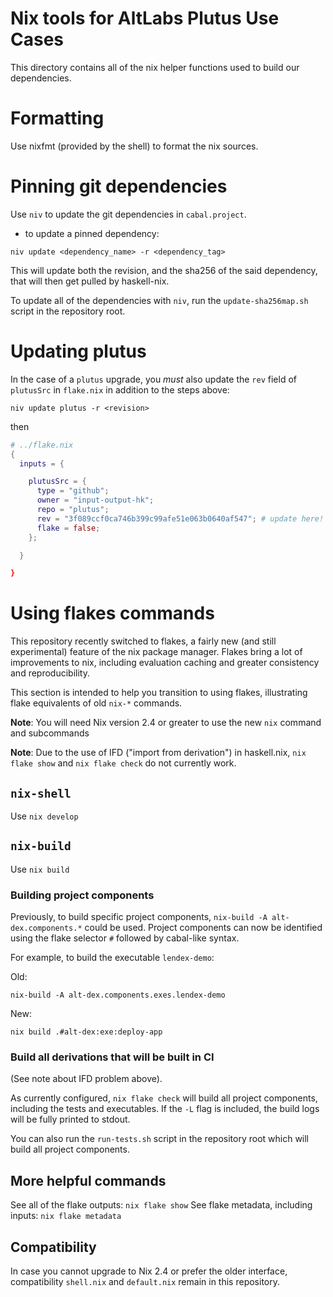 # Nix tools for AltLabs Plutus Use Cases

This directory contains all of the nix helper functions used to build our
dependencies.

# Formatting

Use nixfmt (provided by the shell) to format the nix sources.

# Pinning git dependencies

Use `niv` to update the git dependencies in `cabal.project`.

- to update a pinned dependency:

```shell
niv update <dependency_name> -r <dependency_tag>
```

This will update both the revision, and the sha256 of the said dependency, that
will then get pulled by haskell-nix.

To update all of the dependencies with `niv`, run the `update-sha256map.sh` script
in the repository root.

# Updating plutus

In the case of a `plutus` upgrade, you _must_ also update the `rev` field of `plutusSrc`
in `flake.nix` in addition to the steps above:

```shell
niv update plutus -r <revision>
```

then

```nix
# ../flake.nix
{
  inputs = {

    plutusSrc = {
      type = "github";
      owner = "input-output-hk";
      repo = "plutus";
      rev = "3f089ccf0ca746b399c99afe51e063b0640af547"; # update here!
      flake = false;
    };

  }

}
```

# Using flakes commands

This repository recently switched to flakes, a fairly new (and still experimental)
feature of the nix package manager. Flakes bring a lot of improvements to nix,
including evaluation caching and greater consistency and reproducibility.

This section is intended to help you transition to using flakes, illustrating flake
equivalents of old `nix-*` commands.

**Note**: You will need Nix version 2.4 or greater to use the new `nix` command
and subcommands

**Note**: Due to the use of IFD ("import from derivation") in haskell.nix, `nix flake show`
and `nix flake check` do not currently work.

## `nix-shell`

Use `nix develop`

## `nix-build`

Use `nix build`

### Building project components

Previously, to build specific project components, `nix-build -A alt-dex.components.*`
could be used. Project components can now be identified using the flake selector `#` followed by
cabal-like syntax.

For example, to build the executable `lendex-demo`:

Old:

`nix-build -A alt-dex.components.exes.lendex-demo`

New:

`nix build .#alt-dex:exe:deploy-app`

### Build all derivations that will be built in CI

(See note about IFD problem above).

As currently configured, `nix flake check` will build all project components, including the tests
and executables. If the `-L` flag is included, the build logs will be fully printed to stdout.

You can also run the `run-tests.sh` script in the repository root which will build all project
components.

## More helpful commands

See all of the flake outputs: `nix flake show`
See flake metadata, including inputs: `nix flake metadata`

## Compatibility

In case you cannot upgrade to Nix 2.4 or prefer the older interface, compatibility `shell.nix` and
`default.nix` remain in this repository.
